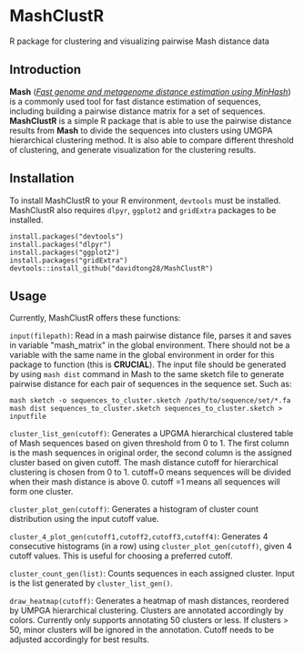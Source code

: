 # MashClustR
R package for clustering and visualizing pairwise Mash distance data

## Introduction
**Mash** ([*Fast genome and metagenome distance estimation using MinHash*](https://mash.readthedocs.io/en/latest/index.html)) is a commonly used tool for fast distance estimation of sequences, including building a pairwise distance matrix for a set of sequences. **MashClustR** is a simple R package that is able to use the pairwise distance results from **Mash** to divide the sequences into clusters using UMGPA hierarchical clustering method. It is also able to compare different threshold of clustering, and generate visualization for the clustering results.

## Installation
To install MashClustR to your R environment, `devtools` must be installed.
MashClustR also requires `dlpyr`, `ggplot2` and `gridExtra` packages to be installed.

```
install.packages("devtools")
install.packages("dlpyr")
install.packages("ggplot2")
install.packages("gridExtra")
devtools::install_github("davidtong28/MashClustR")
```

## Usage
Currently, MashClustR offers these functions: 

`input(filepath)`: Read in a mash pairwise distance file, parses it and saves in variable "mash_matrix" in the global environment. There should not be a variable with the same name in the global environment in order for this package to function (this is **CRUCIAL**). The input file should be generated by using `mash dist` command in Mash to the same sketch file to generate pairwise distance for each pair of sequences in the sequence set. Such as:
```
mash sketch -o sequences_to_cluster.sketch /path/to/sequence/set/*.fa
mash dist sequences_to_cluster.sketch sequences_to_cluster.sketch > inputfile
```

`cluster_list_gen(cutoff)`: Generates a UPGMA hierarchical clustered table of Mash sequences based on given threshold from 0 to 1. The first column is the mash sequences in original order, the second column is the assigned cluster based on given cutoff. The mash distance cutoff for hierarchical clustering is chosen from 0 to 1. cutoff=0 means sequences will be divided when their mash distance is above 0. cutoff =1 means all sequences will form one cluster.

`cluster_plot_gen(cutoff)`: Generates a histogram of cluster count distribution using the input cutoff value.

`cluster_4_plot_gen(cutoff1,cutoff2,cutoff3,cutoff4)`: Generates 4 consecutive histograms (in a row) using `cluster_plot_gen(cutoff)`, given 4 cutoff values. This is useful for choosing a preferred cutoff.

`cluster_count_gen(list)`: Counts sequences in each assigned cluster. Input is the list generated by `cluster_list_gen()`.

`draw_heatmap(cutoff)`: Generates a heatmap of mash distances, reordered by UMPGA hierarchical clustering. Clusters are annotated accordingly by colors. Currently only supports annotating 50 clusters or less. If clusters > 50, minor clusters will be ignored in the annotation. Cutoff needs to be adjusted accordingly for best results.




